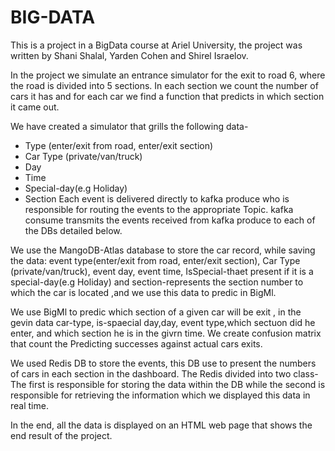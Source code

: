 # BIG-DATA

This is a project in a BigData course at Ariel University, the project was written by Shani Shalal, Yarden Cohen and Shirel Israelov.

In the project we simulate an entrance simulator for the exit to road 6, where the road is divided into 5 sections.
In each section we count the number of cars it has and for each car we find a function that predicts in which section it came out.

We have created a simulator that grills the following data- 
* Type (enter/exit from road, enter/exit section)
* Car Type (private/van/truck)
* Day
* Time
* Special-day(e.g Holiday)
* Section
Each event is delivered directly to kafka produce who is responsible for routing the events to the appropriate Topic.
kafka consume transmits the events received from kafka produce to each of the DBs detailed below.

We use the MangoDB-Atlas database to store the car record, while saving the data: event type(enter/exit from road, enter/exit section),
Car Type (private/van/truck), event day,  event time, IsSpecial-thaet present if it is a special-day(e.g Holiday) 
and section-represents the section number to which the car is located ,and we use this data to predic in BigMl.

We use BigMl to predic which section of a given car will be exit , in the gevin data car-type, is-spaecial day,day, event type,which sectuon did he enter,
and  which section he is in the givrn time.
We create confusion matrix that count the Predicting successes against actual cars exits.
 

We used Redis DB to store the events, this DB use to present the numbers of cars in each section in the dashboard.
The Redis divided into two class- 
The first is responsible for storing the data within the DB while the second is responsible for retrieving the information which we displayed this data in real time.

In the end, all the data is displayed on an HTML web page that shows the end result of the project.





